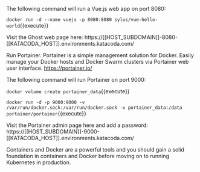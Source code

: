 The following command will run a Vue.js web app on port 8080:

`docker run -d --name vuejs -p 8080:8080 sylus/vue-hello-world`{{execute}}

Visit the Ghost web page here: https://[[HOST_SUBDOMAIN]]-8080-[[KATACODA_HOST]].environments.katacoda.com/

Run Portainer. Portainer is a simple management solution for Docker. Easily manage your Docker hosts and Docker Swarm clusters via Portainer web user interface. https://portainer.io/

The following command will run Portainer on port 9000:

`docker volume create portainer_data`{{execute}}

`docker run -d -p 9000:9000 -v /var/run/docker.sock:/var/run/docker.sock -v portainer_data:/data portainer/portainer`{{execute}}

Visit the Portainer admin page here and add a password: https://[[HOST_SUBDOMAIN]]-9000-[[KATACODA_HOST]].environments.katacoda.com/

Containers and Docker are a powerful tools and you should gain a solid foundation in containers and Docker before moving on to running Kubernetes in production.
